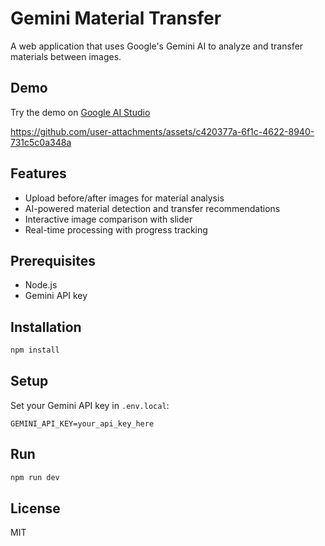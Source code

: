 # Gemini Material Transfer

A web application that uses Google's Gemini AI to analyze and transfer materials between images.

## Demo

Try the demo on [Google AI Studio](https://ai.studio/apps/drive/1uCKcguQjBtrlv6jKMvbUadK6f0EvnAZR)

https://github.com/user-attachments/assets/c420377a-6f1c-4622-8940-731c5c0a348a

## Features

- Upload before/after images for material analysis
- AI-powered material detection and transfer recommendations
- Interactive image comparison with slider
- Real-time processing with progress tracking

## Prerequisites

- Node.js
- Gemini API key

## Installation

```bash
npm install
```

## Setup

Set your Gemini API key in `.env.local`:

```
GEMINI_API_KEY=your_api_key_here
```

## Run

```bash
npm run dev
```

## License

MIT
